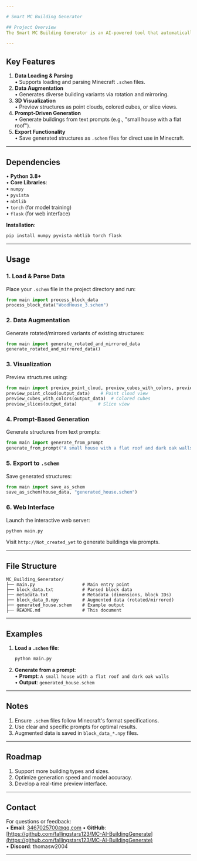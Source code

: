 ```yaml
---

# Smart MC Building Generator

## Project Overview  
The Smart MC Building Generator is an AI-powered tool that automatically generates Minecraft structures based on user prompts (e.g., "flat roof", "dark oak walls"). It combines data augmentation, 3D generative models, and Minecraft data format conversion to create 10x10x10 structures from single images or text prompts, exporting them as `.schem` files.

---
```


## Key Features  
1. **Data Loading & Parsing**  
   • Supports loading and parsing Minecraft `.schem` files.  
2. **Data Augmentation**  
   • Generates diverse building variants via rotation and mirroring.  
3. **3D Visualization**  
   • Preview structures as point clouds, colored cubes, or slice views.  
4. **Prompt-Driven Generation**  
   • Generate buildings from text prompts (e.g., "small house with a flat roof").  
5. **Export Functionality**  
   • Save generated structures as `.schem` files for direct use in Minecraft.  

---

## Dependencies  
• **Python 3.8+**  
• **Core Libraries**:  
  • `numpy`  
  • `pyvista`  
  • `nbtlib`  
  • `torch` (for model training)  
  • `flask` (for web interface)  

**Installation**:  
```bash
pip install numpy pyvista nbtlib torch flask
```

---

## Usage  

### 1. Load & Parse Data  
Place your `.schem` file in the project directory and run:  
```python
from main import process_block_data  
process_block_data("WoodHouse_3.schem")  
```

### 2. Data Augmentation  
Generate rotated/mirrored variants of existing structures:  
```python
from main import generate_rotated_and_mirrored_data  
generate_rotated_and_mirrored_data()  
```

### 3. Visualization  
Preview structures using:  
```python
from main import preview_point_cloud, preview_cubes_with_colors, preview_slices  
preview_point_cloud(output_data)    # Point cloud view  
preview_cubes_with_colors(output_data)  # Colored cubes  
preview_slices(output_data)        # Slice view  
```

### 4. Prompt-Based Generation  
Generate structures from text prompts:  
```python
from main import generate_from_prompt  
generate_from_prompt("A small house with a flat roof and dark oak walls")  
```

### 5. Export to `.schem`  
Save generated structures:  
```python
from main import save_as_schem  
save_as_schem(house_data, "generated_house.schem")  
```

### 6. Web Interface  
Launch the interactive web server:  
```bash
python main.py  
```  
Visit `http://Not_created_yet` to generate buildings via prompts.  

---

## File Structure  
```
MC_Building_Generator/  
├── main.py                  # Main entry point  
├── block_data.txt           # Parsed block data  
├── metadata.txt             # Metadata (dimensions, block IDs)  
├── block_data_0.npy         # Augmented data (rotated/mirrored)  
├── generated_house.schem    # Example output  
├── README.md                # This document  
```

---

## Examples  
1. **Load a `.schem` file**:  
   ```bash
   python main.py  
   ```  
2. **Generate from a prompt**:  
   • **Prompt**: `A small house with a flat roof and dark oak walls`  
   • **Output**: `generated_house.schem`  

---

## Notes  
1. Ensure `.schem` files follow Minecraft's format specifications.  
2. Use clear and specific prompts for optimal results.  
3. Augmented data is saved in `block_data_*.npy` files.  

---

## Roadmap  
1. Support more building types and sizes.  
2. Optimize generation speed and model accuracy.  
3. Develop a real-time preview interface.  

---

## Contact  
For questions or feedback:  
• **Email**: 3467025700@qq.com 
• **GitHub**: [https://github.com/fallingstars123/MC-AI-BuildingGenerate](https://github.com/fallingstars123/MC-AI-BuildingGenerate)  
• **Discord**: thomasw2004

---
